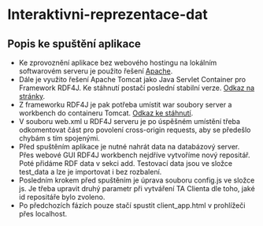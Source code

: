 # Interaktivni-reprezentace-dat
## Popis ke spuštění aplikace

* Ke zprovoznění aplikace bez webového hostingu na lokálním softwarovém serveru je použito řešení [Apache](https://www.apachehaus.com/cgi-bin/download.plx).
* Dále je využito řešení Apache Tomcat jako Java Servlet Container pro Framework RDF4J. Ke stáhnutí postačí poslední stabilní verze. [Odkaz na stránky](http://tomcat.apache.org/).
*  Z frameworku RDF4J je pak potřeba umístit war soubory server a workbench do containeru Tomcat. [Odkaz ke stáhnutí](http://rdf4j.org/download/).
*  V souboru web.xml u RDF4J serveru je po úspěšném umístění třeba odkomentovat část pro povolení cross-origin requests, aby se předešlo chybám 
s tím spojenými. 
* Před spuštěním aplikace je nutné nahrát data na databázový server. Přes webové GUI RDF4J workbench nejdříve vytvoříme nový repositář. 
Poté přidáme RDF data v sekci add. Testovací data jsou ve složce test_data a lze je importovat i bez rozbalení. 
* Posledním krokem před spuštěním je úprava souboru config.js ve složce js. Je třeba upravit druhý parametr při vytváření TA Clienta dle toho, 
jaké id repositáře bylo zvoleno. 
* Po předchozích fázích pouze stačí spustit client_app.html v prohlížeči přes localhost. 